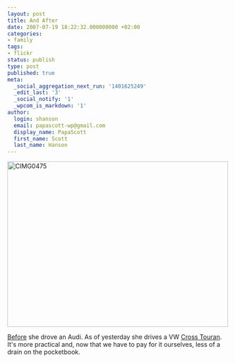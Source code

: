 ```yaml
---
layout: post
title: And After
date: 2007-07-19 18:22:32.000000000 +02:00
categories:
- family
tags:
- flickr
status: publish
type: post
published: true
meta:
  _social_aggregation_next_run: '1401625249'
  _edit_last: '3'
  _social_notify: '1'
  _wpcom_is_markdown: '1'
author:
  login: shanson
  email: papascott-wp@gmail.com
  display_name: PapaScott
  first_name: Scott
  last_name: Hanson
---
```

<p><a href="http://www.flickr.com/photos/papascott/852811114/" title="Photo Sharing"><img src="https://farm2.static.flickr.com/1253/852811114_458346d5e5.jpg" width="500" height="375" alt="CIMG0475" /></a></p>
<p><a href="/archives/2007/06/29/before/">Before</a> she drove an Audi. As of yesterday she drives a VW <a href="/archives/2007/03/18/crosstouran/">Cross Touran</a>. It's more practical and, now that we have to pay for it ourselves, less of a drain on the pocketbook.</p>
